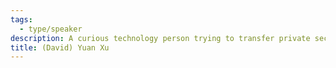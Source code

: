 ```yaml
---
tags:
  - type/speaker
description: A curious technology person trying to transfer private sector domain knowledge to public sector.
title: (David) Yuan Xu
---
```


